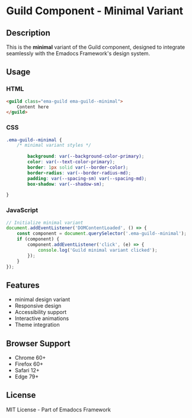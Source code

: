 # Guild Component - Minimal Variant

## Description
This is the **minimal** variant of the Guild component, designed to integrate seamlessly with the Emadocs Framework's design system.

## Usage

### HTML
```html
<guild class="ema-guild ema-guild--minimal">
    Content here
</guild>
```

### CSS
```css
.ema-guild--minimal {
    /* minimal variant styles */
    
        background: var(--background-color-primary);
        color: var(--text-color-primary);
        border: 1px solid var(--border-color);
        border-radius: var(--border-radius-md);
        padding: var(--spacing-sm) var(--spacing-md);
        box-shadow: var(--shadow-sm);
    
}
```

### JavaScript
```javascript
// Initialize minimal variant
document.addEventListener('DOMContentLoaded', () => {
    const component = document.querySelector('.ema-guild--minimal');
    if (component) {
        component.addEventListener('click', (e) => {
            console.log('Guild minimal variant clicked');
        });
    }
});
```

## Features
- minimal design variant
- Responsive design
- Accessibility support
- Interactive animations
- Theme integration

## Browser Support
- Chrome 60+
- Firefox 60+
- Safari 12+
- Edge 79+

## License
MIT License - Part of Emadocs Framework
